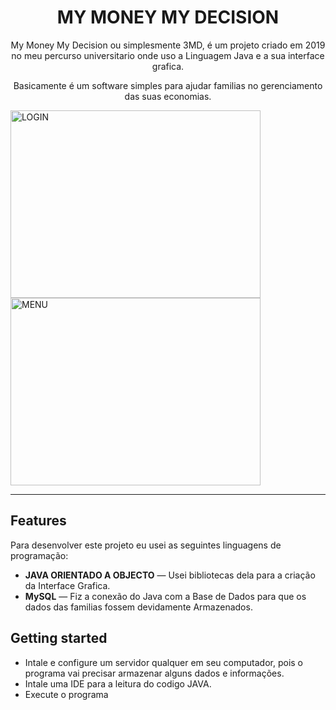 # 
<h1 align="center">
MY MONEY MY DECISION
</h1>

<p align="center">
  My Money My Decision ou simplesmente 3MD, 
  é um projeto criado em 2019 no meu percurso universitario onde uso a Linguagem Java e a sua interface grafica. 
  
</p>
<p align="center"> Basicamente é um software simples para ajudar familias no gerenciamento das suas economias. </p>

<div> 
  <img src="https://i.imgur.com/T0WgBUD.png" alt="LOGIN"  width="400" height="300" >
  <img src="https://i.imgur.com/ZxEv74l.png" alt="MENU" width="400" height="300">
</div>

<hr />

## Features
[//]: # (Add the features of your project here:)
Para desenvolver este projeto eu usei as seguintes linguagens de programação:

-  **JAVA ORIENTADO A OBJECTO** —  Usei bibliotecas dela para a criação da Interface Grafica.
-  **MySQL** —  Fiz a conexão do Java com a Base de Dados para que os dados das familias fossem devidamente Armazenados.

## Getting started

- Intale e configure um servidor qualquer em seu computador, pois o programa vai precisar armazenar alguns dados e informações.
- Intale uma IDE para a leitura do codigo JAVA.
- Execute o programa 
